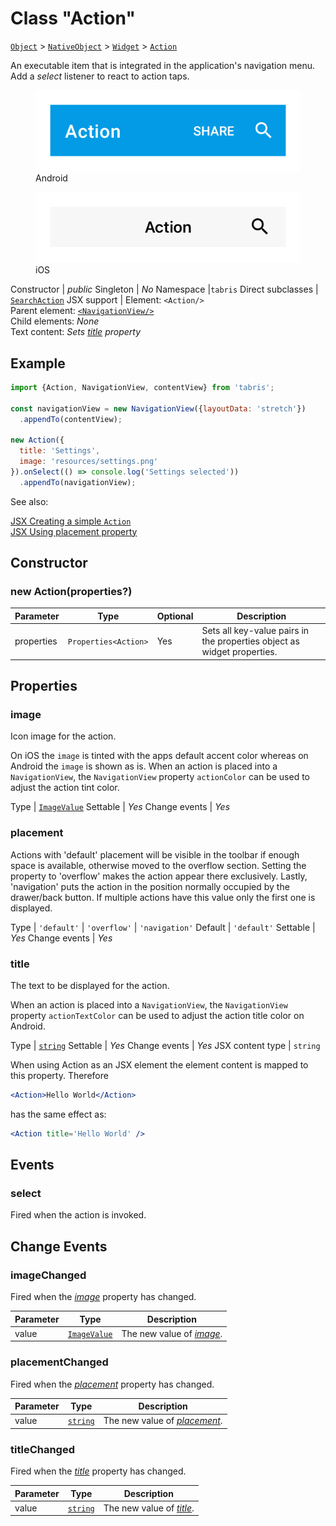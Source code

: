---
---
# Class "Action"

<span style="white-space:nowrap;">[`Object`](https://developer.mozilla.org/en-US/docs/Web/JavaScript/Reference/Global_Objects/Object)</span> > <span style="white-space:nowrap;">[`NativeObject`](NativeObject.md)</span> > <span style="white-space:nowrap;">[`Widget`](Widget.md)</span> > <span style="white-space:nowrap;">[`Action`](Action.md)</span>

An executable item that is integrated in the application's navigation menu. Add a *select* listener to react to action taps.


<div class="tabris-image"><figure><div><img srcset="img/android/Action.png 2x" src="img/android/Action.png" alt="Action on Android"/></div><figcaption>Android</figcaption></figure><figure><div><img srcset="img/ios/Action.png 2x" src="img/ios/Action.png" alt="Action on iOS"/></div><figcaption>iOS</figcaption></figure></div>

Constructor | *public*
Singleton | *No*
Namespace |`tabris`
Direct subclasses | <span style="white-space:nowrap;">[`SearchAction`](SearchAction.md)</span>
JSX support | Element: `<Action/>`<br/>Parent element: [`<NavigationView/>`](NavigationView.md)<br/>Child elements: *None*<br/>Text content: *Sets [title](#title) property*<br/>

## Example
```js
import {Action, NavigationView, contentView} from 'tabris';

const navigationView = new NavigationView({layoutData: 'stretch'})
  .appendTo(contentView);

new Action({
  title: 'Settings',
  image: 'resources/settings.png'
}).onSelect(() => console.log('Settings selected'))
  .appendTo(navigationView);
```

See also:
  
[<span class='language jsx'>JSX</span> Creating a simple `Action`](https://playground.tabris.com/?gitref=v3.1.0&snippet=navigationview-action.jsx)  
[<span class='language jsx'>JSX</span> Using placement property](https://playground.tabris.com/?gitref=v3.1.0&snippet=navigationview-action-placement.jsx)

## Constructor

### new Action(properties?)

Parameter|Type|Optional|Description
-|-|-|-
properties | <span style="white-space:nowrap;">`Properties<Action>`</span> | Yes | Sets all key-value pairs in the properties object as widget properties.

## Properties

### image


Icon image for the action.

On iOS the `image` is tinted with the apps default accent color whereas on Android the `image` is shown as is. When an action is placed into a `NavigationView`, the `NavigationView` property `actionColor` can be used to adjust the action tint color.

Type | <span style="white-space:nowrap;">[`ImageValue`](../types.md#imagevalue)</span>
Settable | *Yes*
Change events | *Yes*




### placement


Actions with 'default' placement will be visible in the toolbar if enough space is available, otherwise moved to the overflow section. Setting the property to 'overflow' makes the action appear there exclusively. Lastly, 'navigation' puts the action in the position normally occupied by the drawer/back button. If multiple actions have this value only the first one is displayed.

Type | `'default'` \| `'overflow'` \| `'navigation'`
Default | `'default'`
Settable | *Yes*
Change events | *Yes*




### title


The text to be displayed for the action.

When an action is placed into a `NavigationView`, the `NavigationView` property `actionTextColor` can be used to adjust the action title color on Android.

Type | <span style="white-space:nowrap;">[`string`](https://developer.mozilla.org/en-US/docs/Web/JavaScript/Data_structures#String_type)</span>
Settable | *Yes*
Change events | *Yes*
JSX content type | `string`




When using Action as an JSX element the element content is mapped to this property. Therefore
```jsx
<Action>Hello World</Action>
```
 has the same effect as:
```jsx
<Action title='Hello World' />
```



## Events

### select

Fired when the action is invoked.

## Change Events

### imageChanged

Fired when the [*image*](#image) property has changed.

Parameter|Type|Description
-|-|-
value | <span style="white-space:nowrap;">[`ImageValue`](../types.md#imagevalue)</span> | The new value of [*image*](#image).

### placementChanged

Fired when the [*placement*](#placement) property has changed.

Parameter|Type|Description
-|-|-
value | <span style="white-space:nowrap;">[`string`](https://developer.mozilla.org/en-US/docs/Web/JavaScript/Data_structures#String_type)</span> | The new value of [*placement*](#placement).

### titleChanged

Fired when the [*title*](#title) property has changed.

Parameter|Type|Description
-|-|-
value | <span style="white-space:nowrap;">[`string`](https://developer.mozilla.org/en-US/docs/Web/JavaScript/Data_structures#String_type)</span> | The new value of [*title*](#title).

